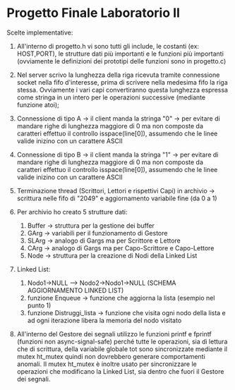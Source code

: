 # Progetto Finale Laboratorio II

Scelte implementative:

1. All'interno di progetto.h vi sono tutti gli include, le costanti (ex: HOST,PORT), le strutture dati più importanti e le funzioni più importanti (ovviamente le definizioni dei prototipi delle funzioni sono in progetto.c)

2. Nel server scrivo la lunghezza della riga ricevuta tramite connessione socket nella fifo d'interesse, prima di scrivere nella medesima fifo la riga stessa. Ovviamente i vari capi convertiranno questa lunghezza espressa come stringa in un intero per le operazioni successive (mediante funzione atoi);

3. Connessione di tipo A  -> il client manda la stringa "0" -> per evitare di mandare righe di lunghezza maggiore di 0 ma non composte da caratteri effettuo il controllo isspace(line\[0\]), assumendo che le linee valide inizino con un carattere ASCII

4. Connessione di tipo B -> il client manda la stringa "1" -> per evitare di mandare righe di lunghezza maggiore di 0 ma non composte da caratteri effettuo il controllo isspace(line\[0\]), assumendo che le linee valide inizino con un carattere ASCII

5. Terminazione thread (Scrittori, Lettori e rispettivi Capi) in archivio -> scrittura nelle fifo di "2049" e aggiornamento variabile fine (da 0 a 1)

6. Per archivio ho creato 5 strutture dati:
	1. Buffer -> struttura per la gestione dei buffer
	2. GArg -> variabili per il funzionamento di Gestore
	3. SLArg -> analogo di Gargs ma per Scrittore e Lettore
	4. CArg -> analogo di Gargs ma per Capo-Scrittore e Capo-Lettore
	5. Node -> struttura per la creazione di Nodi della Linked List

7. Linked List:
	1. Nodo1->NULL  -->  Nodo2->Nodo1->NULL (SCHEMA AGGIORNAMENTO LINKED LIST)
	2. funzione Enqueue -> funzione che aggiorna la lista (esempio nel punto 1)
	3. funzione Distruggi_lista -> funzione che visita ogni nodo della lista e ad ogni iterazione libera la memoria del nodo visitato

8. All'interno del Gestore dei segnali utilizzo le funzioni printf e fprintf (funzioni non async-signal-safe) perché tutte le operazioni, sia di lettura che di scrittura, della variabile globale tot sono sincronizzate mediante il mutex ht_mutex quindi non dovrebbero generare comportamenti anomali. Il mutex ht_mutex è inoltre usato per sincronizzare le operazioni che modificano la Linked List, sia dentro che fuori il Gestore dei segnali.
